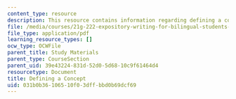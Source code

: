 ```yaml
---
content_type: resource
description: This resource contains information regarding defining a concept.
file: /media/courses/21g-222-expository-writing-for-bilingual-students-fall-2002/031b0b36106510f03dffbbd0b69dcf69_MIT21G_222F02_definingsent.pdf
file_type: application/pdf
learning_resource_types: []
ocw_type: OCWFile
parent_title: Study Materials
parent_type: CourseSection
parent_uid: 39e43224-831d-52d0-5d68-10c9f61464d4
resourcetype: Document
title: Defining a Concept
uid: 031b0b36-1065-10f0-3dff-bbd0b69dcf69
---
```

